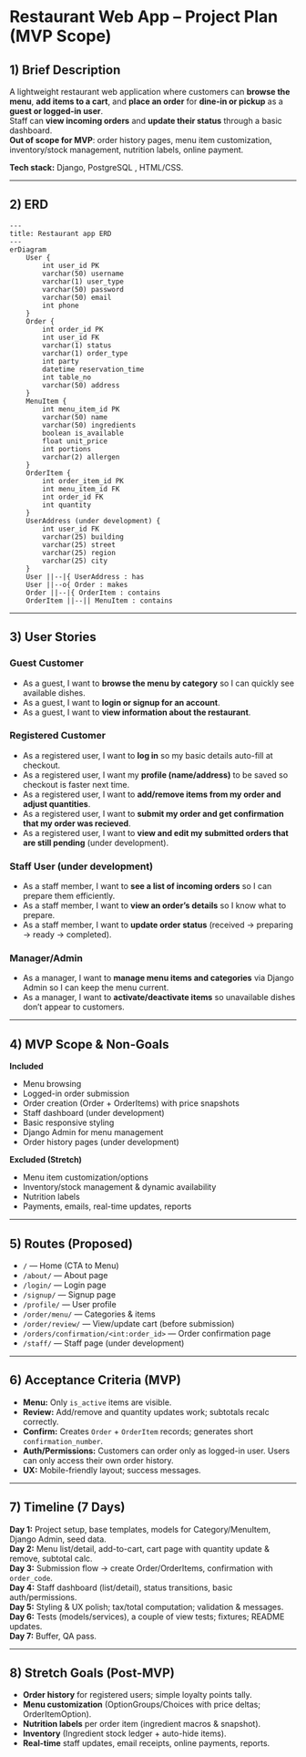 # Restaurant Web App – Project Plan (MVP Scope)

## 1) Brief Description
A lightweight restaurant web application where customers can **browse the menu**, **add items to a cart**, and **place an order** for **dine-in or pickup** as a **guest or logged-in user**.  
Staff can **view incoming orders** and **update their status** through a basic dashboard.  
**Out of scope for MVP**: order history pages, menu item customization, inventory/stock management, nutrition labels, online payment.

**Tech stack:** Django, PostgreSQL , HTML/CSS.

---

## 2) ERD
```mermaid
---
title: Restaurant app ERD
---
erDiagram
    User {
        int user_id PK
        varchar(50) username
        varchar(1) user_type
        varchar(50) password
        varchar(50) email
        int phone
    }
    Order {
        int order_id PK
        int user_id FK
        varchar(1) status
        varchar(1) order_type
        int party
        datetime reservation_time
        int table_no
        varchar(50) address
    }
    MenuItem {
        int menu_item_id PK
        varchar(50) name
        varchar(50) ingredients
        boolean is_available
        float unit_price
        int portions
        varchar(2) allergen
    }
    OrderItem {
        int order_item_id PK
        int menu_item_id FK
        int order_id FK
        int quantity
    }
    UserAddress (under development) {
        int user_id FK
        varchar(25) building
        varchar(25) street
        varchar(25) region
        varchar(25) city
    }
    User ||--|{ UserAddress : has
    User ||--o{ Order : makes
    Order ||--|{ OrderItem : contains
    OrderItem ||--|| MenuItem : contains
```````
---

## 3) User Stories

### Guest Customer
- As a guest, I want to **browse the menu by category** so I can quickly see available dishes.
- As a guest, I want to **login or signup for an account**.
- As a guest, I want to **view information about the restaurant**.

### Registered Customer
- As a registered user, I want to **log in** so my basic details auto-fill at checkout.
- As a registered user, I want my **profile (name/address)** to be saved so checkout is faster next time.
- As a registered user, I want to **add/remove items from my order and adjust quantities**.
- As a registered user, I want to **submit my order and get confirmation that my order was recieved**.
- As a registered user, I want to **view and edit my submitted orders that are still pending** (under development).

### Staff User (under development)
- As a staff member, I want to **see a list of incoming orders** so I can prepare them efficiently.
- As a staff member, I want to **view an order’s details** so I know what to prepare.
- As a staff member, I want to **update order status** (received → preparing → ready → completed).

### Manager/Admin
- As a manager, I want to **manage menu items and categories** via Django Admin so I can keep the menu current.
- As a manager, I want to **activate/deactivate items** so unavailable dishes don’t appear to customers.

---

## 4) MVP Scope & Non-Goals

**Included**
- Menu browsing
- Logged-in order submission
- Order creation (Order + OrderItems) with price snapshots
- Staff dashboard (under development)
- Basic responsive styling
- Django Admin for menu management
- Order history pages (under development)

**Excluded (Stretch)**
- Menu item customization/options
- Inventory/stock management & dynamic availability
- Nutrition labels
- Payments, emails, real-time updates, reports

---

## 5) Routes (Proposed)
- `/` — Home (CTA to Menu)
- `/about/` — About page
- `/login/` — Login page
- `/signup/` — Signup page
- `/profile/` — User profile
- `/order/menu/` — Categories & items
- `/order/review/` — View/update cart (before submission)
- `/orders/confirmation/<int:order_id>` — Order confirmation page
- `/staff/` — Staff page (under development)


---

## 6) Acceptance Criteria (MVP)
- **Menu:** Only `is_active` items are visible.
- **Review:** Add/remove and quantity updates work; subtotals recalc correctly.
- **Confirm:** Creates `Order` + `OrderItem` records; generates short `confirmation_number`.
- **Auth/Permissions:** Customers can order only as logged-in user. Users can only access their own order history.
- **UX:** Mobile-friendly layout; success messages.

---

## 7) Timeline (7 Days)

**Day 1:** Project setup, base templates, models for Category/MenuItem, Django Admin, seed data.  
**Day 2:** Menu list/detail, add-to-cart, cart page with quantity update & remove, subtotal calc.  
**Day 3:** Submission flow → create Order/OrderItems, confirmation with `order_code`.  
**Day 4:** Staff dashboard (list/detail), status transitions, basic auth/permissions.  
**Day 5:** Styling & UX polish; tax/total computation; validation & messages.  
**Day 6:** Tests (models/services), a couple of view tests; fixtures; README updates.  
**Day 7:** Buffer, QA pass.

---

## 8) Stretch Goals (Post-MVP)
- **Order history** for registered users; simple loyalty points tally.
- **Menu customization** (OptionGroups/Choices with price deltas; OrderItemOption).
- **Nutrition labels** per order item (ingredient macros & snapshot).
- **Inventory** (Ingredient stock ledger + auto-hide items).
- **Real-time** staff updates, email receipts, online payments, reports.
